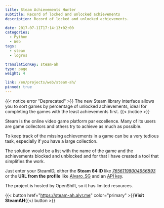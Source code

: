 ```yaml
---
title: Steam Achievements Hunter
subtitle: Record of locked and unlocked achievements
description: Record of locked and unlocked achievements.

date: 2017-07-11T17:14:13+02:00
categories: 
  - Python
  - Web
tags: 
  - steam
  - logros

translationKey: steam-ah
type: page
weight: 4

link: /en/projects/web/steam-ah/
pinned: true
---
```

{{< notice error "Deprecated" >}}
The new Steam library interface allows you to sort games by percentage of unlocked achievements, ideal for completing the games with the least achievements first.
{{< /notice >}}

Steam is the online video game platform par excellence. Many of its users are game collectors and others try to achieve as much as possible.

To keep track of the missing achievements in a game can be a very tedious task, especially if you have a large collection.

The solution would be a list with the name of the game and the achievements blocked and unblocked and for that I have created a tool that simplifies the work.

Just enter your SteamID, either the **Steam 64 ID** like [*76561198004956893*](http://steamcommunity.com/profiles/76561198004956893) or the **URL from the profile** like [Alvaro_SG](http://steamcommunity.com/id/Alvaro_SG) and an [API key](https://steamcommunity.com/dev/apikey).

The project is hosted by OpenShift, so it has limited resources.

{{< button href="https://steam-ah.alvr.me" color="primary" >}}**Visit SteamAH**{{</ button >}}
